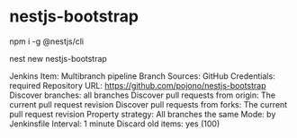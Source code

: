 # nestjs-bootstrap

npm i -g @nestjs/cli

nest new nestjs-bootstrap

Jenkins Item:
Multibranch pipeline
Branch Sources: GitHub
Credentials: required
Repository URL: https://github.com/pojono/nestjs-bootstrap
Discover branches: all branches
Discover pull requests from origin: The current pull request revision
Discover pull requests from forks: The current pull request revision
Property strategy: All branches the same
Mode: by Jenkinsfile
Interval: 1 minute
Discard old items: yes (100)
